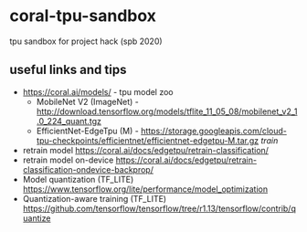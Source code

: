 # coral-tpu-sandbox
tpu sandbox for project hack (spb 2020)

## useful links and tips
- https://coral.ai/models/ - tpu model zoo
  - MobileNet V2 (ImageNet) - http://download.tensorflow.org/models/tflite_11_05_08/mobilenet_v2_1.0_224_quant.tgz
  - EfficientNet-EdgeTpu (M) - https://storage.googleapis.com/cloud-tpu-checkpoints/efficientnet/efficientnet-edgetpu-M.tar.gz
*train*
- retrain model https://coral.ai/docs/edgetpu/retrain-classification/
- retrain model on-device https://coral.ai/docs/edgetpu/retrain-classification-ondevice-backprop/
- Model quantization (TF_LITE) https://www.tensorflow.org/lite/performance/model_optimization
- Quantization-aware training (TF_LITE) https://github.com/tensorflow/tensorflow/tree/r1.13/tensorflow/contrib/quantize
